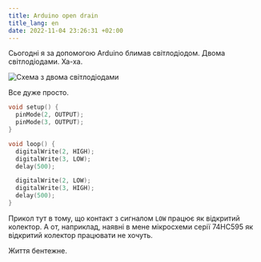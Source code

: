 ```yaml
---
title: Arduino open drain
title_lang: en
date: 2022-11-04 23:26:31 +02:00
---
```


Сьогодні я за допомогою Arduino блимав світлодіодом. Двома світлодіодами. Ха-ха.

![Схема з двома світлодіодами](/uploads/blink2.png)

Все дуже просто.

```cpp
void setup() {
  pinMode(2, OUTPUT);
  pinMode(3, OUTPUT);
}

void loop() {
  digitalWrite(2, HIGH);
  digitalWrite(3, LOW);
  delay(500);

  digitalWrite(2, LOW);
  digitalWrite(3, HIGH);
  delay(500);
}
```

Прикол тут в тому, що контакт з сигналом `LOW` працює як відкритий колектор. А от, наприклад, наявні в мене мікросхеми серії 74HC595 як відкритий колектор працювати не хочуть.

Життя бентежне.
